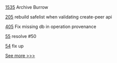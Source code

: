 
[1535](https://github.com/hyperledger/burrow/pull/1535) Archive Burrow

[205](https://github.com/hyperledger-labs/fabric-operations-console/pull/205) rebuild safelist when validating create-peer api

[405](https://github.com/hyperledger-labs/orion-server/pull/405) Fix missing db in operation provenance

[55](https://github.com/hyperledger-labs/PerformanceSandBox/pull/55) resolve #50

[54](https://github.com/hyperledger-labs/PerformanceSandBox/pull/54) fix up


[See more >>>](https://start-here.hyperledger.org/pull-requests)
